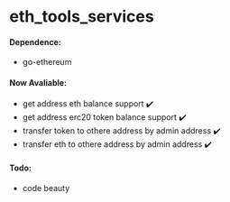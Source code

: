 # eth_tools_services
#### Dependence:
* go-ethereum


#### Now Avaliable:
* get address eth balance support ✔️
* get address erc20 token balance support ✔️
* transfer token to othere address by admin address ✔️
* transfer eth to othere address by admin address ✔️


#### Todo:
* code beauty

